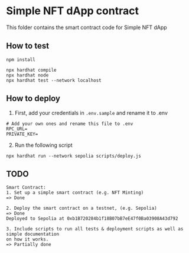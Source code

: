 # Simple NFT dApp contract
This folder contains the smart contract code for Simple NFT dApp

## How to test
```
npm install

npx hardhat compile
npx hardhat node
npx hardhat test --network localhost
```
## How to deploy
1. First, add your credentials in `.env.sample` and rename it to .env
```.env
# Add your own ones and rename this file to .env
RPC_URL=
PRIVATE_KEY=
```

2. Run the following script
```shell
npx hardhat run --network sepolia scripts/deploy.js
```

## TODO
```
Smart Contract:
1. Set up a simple smart contract (e.g. NFT Minting)
=> Done

2. Deploy the smart contract on a testnet, (e.g. Sepolia)
=> Done  
Deployed to Sepolia at 0xb1B720284b1f18B07bB7eE47f0Ba03908A43d792

3. Include scripts to run all tests & deployment scripts as well as simple documentation
on how it works. 
=> Partially done
```